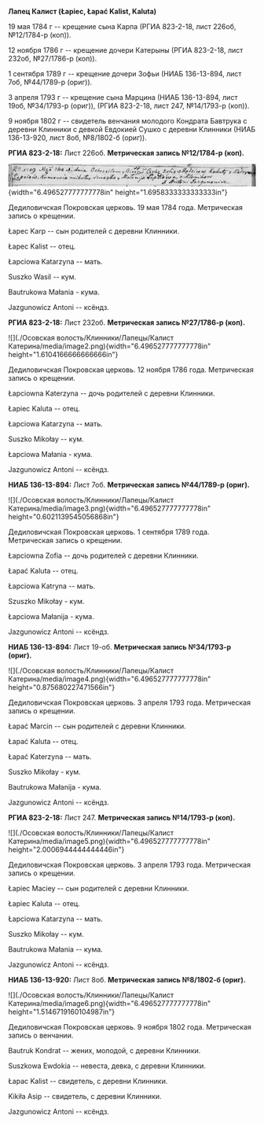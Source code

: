 **Лапец Калист (Łapiec, Łapać Kalist, Kaluta)**

19 мая 1784 г -- крещение сына Карпа (РГИА 823-2-18, лист 226об,
№12/1784-р (коп)).

12 ноября 1786 г -- крещение дочери Катерыны (РГИА 823-2-18, лист 232об,
№27/1786-р (коп)).

1 сентября 1789 г -- крещение дочери Зофьи (НИАБ 136-13-894, лист 7об,
№44/1789-р (ориг)).

3 апреля 1793 г -- крещение сына Марцина (НИАБ 136-13-894, лист 19об,
№34/1793-р (ориг)), (РГИА 823-2-18, лист 247, №14/1793-р (коп)).

9 ноября 1802 г -- свидетель венчания молодого Кондрата Бавтрука с
деревни Клинники с девкой Евдокией Сушко с деревни Клинники (НИАБ
136-13-920, лист 8об, №8/1802-б (ориг)).

**РГИА 823-2-18:** Лист 226об. **Метрическая запись №12/1784-р (коп).**

![](./media/be765acb4be8227fa05a29cfe391d794cfbff618.png){width="6.496527777777778in"
height="1.6958333333333333in"}

Дедиловичская Покровская церковь. 19 мая 1784 года. Метрическая запись о
крещении.

Łapec Karp -- сын родителей с деревни Клинники.

Łapec Kalist -- отец.

Łapciowa Katarzyna -- мать.

Suszko Wasil -- кум.

Bautrukowa Małania - кума.

Jazgunowicz Antoni -- ксёндз.

**РГИА 823-2-18:** Лист 232об. **Метрическая запись №27/1786-р (коп).**

![](./Осовская волость/Клинники/Лапецы/Калист Катерина/media/image2.png){width="6.496527777777778in"
height="1.6104166666666666in"}

Дедиловичская Покровская церковь. 12 ноября 1786 года. Метрическая
запись о крещении.

Łapciowna Katerzyna -- дочь родителей с деревни Клинники.

Łapiec Kaluta -- отец.

Łapciowa Katarzyna -- мать.

Suszko Mikołay -- кум.

Łapciowa Małania - кума.

Jazgunowicz Antoni -- ксёндз.

**НИАБ 136-13-894:** Лист 7об. **Метрическая запись №44/1789-р (ориг).**

![](./Осовская волость/Клинники/Лапецы/Калист Катерина/media/image3.png){width="6.496527777777778in"
height="0.6021139545056868in"}

Дедиловичская Покровская церковь. 1 сентября 1789 года. Метрическая
запись о крещении.

Łapciowna Zofia -- дочь родителей с деревни Клинники.

Łapać Kaluta -- отец.

Łapciowa Katryna -- мать.

Szuszko Mikołay - кум.

Łapciowa Małanija - кума.

Jazgunowicz Antoni -- ксёндз.

**НИАБ 136-13-894:** Лист 19-об. **Метрическая запись №34/1793-р
(ориг).**

![](./Осовская волость/Клинники/Лапецы/Калист Катерина/media/image4.png){width="6.496527777777778in"
height="0.875680227471566in"}

Дедиловичская Покровская церковь. 3 апреля 1793 года. Метрическая запись
о крещении.

Łapać Marcin -- сын родителей с деревни Клинники.

Łapać Kaluta -- отец.

Łapać Katerzyna -- мать.

Suszko Mikołay - кум.

Bautrukowa Małanija - кума.

Jazgunowicz Antoni -- ксёндз.

**РГИА 823-2-18:** Лист 247. **Метрическая запись №14/1793-р (коп).**

![](./Осовская волость/Клинники/Лапецы/Калист Катерина/media/image5.png){width="6.496527777777778in"
height="2.0006944444444446in"}

Дедиловичская Покровская церковь. 3 апреля 1793 года. Метрическая запись
о крещении.

Łapiec Maciey -- сын родителей с деревни Клинники.

Łapiec Kaluta -- отец.

Łapciowa Katarzyna -- мать.

Suszko Mikołay -- кум.

Bautrukowa Małania -- кума.

Jazgunowicz Antoni -- ксёндз.

**НИАБ 136-13-920:** Лист 8об. **Метрическая запись №8/1802-б (ориг).**

![](./Осовская волость/Клинники/Лапецы/Калист Катерина/media/image6.png){width="6.496527777777778in"
height="1.5146719160104987in"}

Дедиловичская Покровская церковь. 9 ноября 1802 года. Метрическая запись
о венчании.

Bautruk Kondrat -- жених, молодой, с деревни Клинники.

Suszkowa Ewdokia -- невеста, девка, с деревни Клинники.

Łapac Kalist -- свидетель, с деревни Клинники.

Kikiła Asip -- свидетель, с деревни Клинники.

Jazgunowicz Antoni -- ксёндз.
